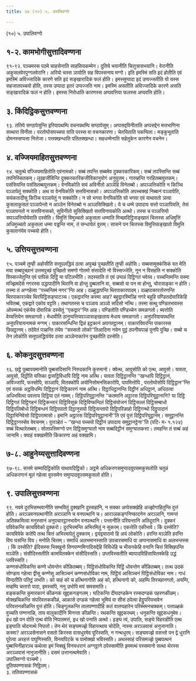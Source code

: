 ```yaml
---
title: २४ (१०) ५. उपालिवग्गो

---
```

(१०) ५. उपालिवग्गो  


## १-२. कामभोगीसुत्तादिवण्णना

९१-९२. पञ्चमस्स पठमे साहसेनाति साहसियकम्मेन। दुतिये भयानीति चित्तुत्रासभयानि। वेरानीति अकुसलवेरपुग्गलवेरानि। अरियो चस्स ञायोति सह विपस्सनाय मग्गो। इति इमस्मिं सति इदं होतीति एवं इमस्मिं अविज्जादिके कारणे सति इदं सङ्खारादिकं फलं होति। इमस्सुप्पादा इदं उप्पज्जतीति यो यस्स सहजातपच्चयो होति, तस्स उप्पादा इतरं उप्पज्जति नाम। इमस्मिं असतीति अविज्जादिके कारणे असति सङ्खारादिकं फलं न होति। इमस्स निरोधाति कारणस्स अप्पवत्तिया फलस्स अप्पवत्ति होति।  


## ३. किंदिट्ठिकसुत्तवण्णना

९३. ततिये सण्ठापेसुन्ति इरियापथम्पि वचनपथम्पि सण्ठापेसुम्। अप्पसद्दविनीताति अप्पसद्देन मत्तभाणिना सत्थारा विनीता। परतोघोसपच्चया वाति परस्स वा वचनकारणा। चेतयिताति पकप्पिता। मङ्कुभूताति दोमनस्सप्पत्ता नित्तेजा। पत्तक्खन्धाति पतितक्खन्धा। सहधम्मेनाति सहेतुकेन कारणेन वचनेन।  


## ४. वज्जियमाहितसुत्तवण्णना

९४. चतुत्थे वज्जियमाहितोति एवंनामको। सब्बं तपन्ति सब्बमेव दुक्करकारिकम्। सब्बं तपस्सिन्ति सब्बं तपनिस्सितकम्। लूखाजीविन्ति दुक्करकारिकजीविकानुयोगं अनुयुत्तम्। गारय्हन्ति गरहितब्बयुत्तकम्। पसंसियन्ति पसंसितब्बयुत्तकम्। वेनयिकोति सयं अविनीतो अञ्ञेहि विनेतब्बो। अपञ्ञत्तिकोति न किञ्चि पञ्ञापेतुं सक्कोति। अथ वा वेनयिकोति सत्तविनासको। अपञ्ञत्तिकोति अपच्चक्खं निब्बानं पञ्ञापेति, सयंकतादीसु किञ्चि पञ्ञापेतुं न सक्कोति। न सो भगवा वेनयिकोति सो भगवा एवं याथावतो ञत्वा कुसलाकुसलं पञ्ञापेन्तो न अञ्ञेन विनेतब्बो न अञ्ञसिक्खितो। ये च धम्मे उपादाय सत्तो पञ्ञापियति, तेसं पञ्ञापनतो न सत्तविनासको, सुविनीतो सुसिक्खितो सत्तविनायकोति अत्थो। तस्स च पञ्ञत्तियो सपञ्ञत्तियोयेवाति दस्सेति। विमुत्तिं विमुच्चतो अकुसला धम्माति मिच्छादिट्ठिसङ्खातं चित्तस्स अधिमुत्तिं अधिमुच्चतो अकुसला धम्मा वड्ढन्ति नाम, तं सन्धायेतं वुत्तम्। सासने पन चित्तस्स विमुत्तिसङ्खातो विमुत्ति कुसलानंयेव पच्चयो होति।  


## ५. उत्तियसुत्तवण्णना

९५. पञ्चमे तुण्ही अहोसीति सत्तूपलद्धियं ठत्वा अपुच्छं पुच्छतीति तुण्ही अहोसि। सब्बसामुक्कंसिकं वत मेति मया सब्बपुच्छानं उत्तमपुच्छं पुच्छितो समणो गोतमो संसादेति नो विस्सज्जेति, नून न विसहति न सक्कोति विस्सज्जेतुन्ति एवं पापिकं दिट्ठिं मा पटिलभीति। तदस्साति तं एवं उप्पन्नं दिट्ठिगतं भवेय्य। पच्चन्तिमन्ति यस्मा मज्झिमदेसे नगरस्स उद्धापादीनि थिरानि वा होन्तु दुब्बलानि वा, सब्बसो वा पन मा होन्तु, चोरासङ्का न होति। तस्मा तं अग्गहेत्वा ‘‘पच्चन्तिमं नगर’’न्ति आह। दळ्हुद्धापन्ति थिरपाकारपादम्। दळ्हपाकारतोरणन्ति थिरपाकारञ्चेव थिरपिट्ठिसङ्घाटञ्च। एकद्वारन्ति कस्मा आह? बहुद्वारस्मिञ्हि नगरे बहूहि पण्डितदोवारिकेहि भवितब्बं, एकद्वारे एकोव वट्टति। तथागतस्स च पञ्ञाय अञ्ञो सदिसो नत्थि। तस्मा सत्थु पण्डितभावस्स ओपम्मत्थं एकंयेव दोवारिकं दस्सेतुं ‘‘एकद्वार’’न्ति आह। पण्डितोति पण्डिच्चेन समन्नागतो। ब्यत्तोति वेय्यत्तियेन समन्नागतो। मेधावीति ठानुप्पत्तियपञ्ञासङ्खाताय मेधाय समन्नागतो। अनुपरियायपथन्ति अनुपरियायनामकं मग्गम्। पाकारसन्धिन्ति द्विन्नं इट्ठकानं अपगतट्ठानम्। पाकारविवरन्ति पाकारस्स छिन्नट्ठानम्। तदेवेतं पञ्हन्ति तंयेव ‘‘सस्सतो लोको’’तिआदिना नयेन पुट्ठं ठपनीयपञ्हं पुनपि पुच्छि। सब्बो च तेन लोकोति सत्तूपलद्धियंयेव ठत्वा अञ्ञेनाकारेन पुच्छतीति दस्सेति।  


## ६. कोकनुदसुत्तवण्णना

९६. छट्ठे पुब्बापयमानोति पुब्बसदिसानि निरुदकानि कुरुमानो। क्वेत्थ, आवुसोति को एत्थ, आवुसो। यावता, आवुसो, दिट्ठीति यत्तिका द्वासट्ठिविधापि दिट्ठि नाम अत्थि। यावता दिट्ठिट्ठानन्ति ‘‘खन्धापि दिट्ठिट्ठानं, अविज्जापि, फस्सोपि, सञ्ञापि, वितक्कोपि अयोनिसोमनसिकारोपि, पापमित्तोपि , परतोघोसोपि दिट्ठिट्ठान’’न्ति एवं यत्तकं अट्ठविधम्पि दिट्ठिट्ठानं दिट्ठिकारणं नाम अत्थि। दिट्ठाधिट्ठानन्ति दिट्ठीनं अधिट्ठानं, अधिठत्वा अधिभवित्वा पवत्ताय दिट्ठिया एतं नामम्। दिट्ठिपरियुट्ठानन्ति ‘‘कतमानि अट्ठारस दिट्ठिपरियुट्ठानानि? या दिट्ठि दिट्ठिगतं दिट्ठिगहनं दिट्ठिकन्तारं दिट्ठिविसूकं दिट्ठिविप्फन्दितं दिट्ठिसंयोजनं दिट्ठिसल्लं दिट्ठिसम्बाधो दिट्ठिपलिबोधो दिट्ठिबन्धनं दिट्ठिपपातो दिट्ठानुसयो दिट्ठिसन्तापो दिट्ठिपरिळाहो दिट्ठिगन्थो दिट्ठुपादानं दिट्ठाभिनिवेसो दिट्ठिपरामासो। इमानि अट्ठारस दिट्ठिपरियुट्ठानानी’’ति एवं वुत्तं दिट्ठिपरियुट्ठानम्। समुट्ठानन्ति दिट्ठिट्ठानस्सेव वेवचनम्। वुत्तञ्हेतं – ‘‘खन्धा पच्चयो दिट्ठीनं उपादाय समुट्ठानट्ठेना’’ति (पटि॰ म॰ १.१२४) सब्बं वित्थारेतब्बम्। सोतापत्तिमग्गो पन दिट्ठिसमुग्घातो नाम सब्बदिट्ठीनं समुग्घातकत्ता। तमहन्ति तं सब्बं अहं जानामि। क्याहं वक्खामीति किंकारणा अहं वक्खामि।  


## ७-८. आहुनेय्यसुत्तादिवण्णना

९७-९८. सत्तमे सम्मादिट्ठिकोति याथावदिट्ठिको। अट्ठमे अधिकरणसमुप्पादवूपसमकुसलोति चतुन्नं अधिकरणानं मूलं गहेत्वा वूपसमेन समुप्पादवूपसमकुसलो होति।  


## ९. उपालिसुत्तवण्णना

९९. नवमे दुरभिसम्भवानीति सम्भवितुं दुक्खानि दुस्सहानि, न सक्का अप्पेसक्खेहि अज्झोगाहितुन्ति वुत्तं होति। अरञ्ञवनपत्थानीति अरञ्ञानि च वनपत्थानि च। आरञ्ञकङ्गनिप्फादनेन अरञ्ञानि, गामन्तं अतिक्कमित्वा मनुस्सानं अनुपचारट्ठानभावेन वनपत्थानि। पन्तानीति परियन्तानि अतिदूरानि। दुक्करं पविवेकन्ति कायविवेको दुक्करो। दुरभिरमन्ति अभिरमितुं न सुकरम्। एकत्तेति एकीभावे। किं दस्सेति? कायविवेके कतेपि तत्थ चित्तं अभिरमापेतुं दुक्करम्। द्वयंद्वयारामो हि अयं लोकोति। हरन्ति मञ्ञेति हरन्ति विय घसन्ति विय। मनोति चित्तम्। समाधिं अलभमानस्साति उपचारसमाधिं वा अप्पनासमाधिं वा अलभन्तस्स । किं दस्सेति? ईदिसस्स भिक्खुनो तिणपण्णमिगादिसद्देहि विविधेहि च भीसनकेहि वनानि चित्तं विक्खिपन्ति मञ्ञेति। संसीदिस्सतीति कामवितक्केन संसीदिस्सति। उप्लविस्सतीति ब्यापादविहिंसावितक्केहि उद्धं प्लविस्सति।  
कण्णसंधोविकन्ति कण्णे धोवन्तेन कीळितब्बम्। पिट्ठिसंधोविकन्ति पिट्ठिं धोवन्तेन कीळितब्बम्। तत्थ उदकं सोण्डाय गहेत्वा द्वीसु कण्णेसु आसिञ्चनं कण्णसंधोविका नाम, पिट्ठियं आसिञ्चनं पिट्ठिसंधोविका नाम। गाधं विन्दतीति पतिट्ठं लभति। को चाहं को च हत्थिनागोति अहं को, हत्थिनागो को, अहम्पि तिरच्छानगतो, अयम्पि, मय्हम्पि चत्तारो पादा, इमस्सपि, ननु उभोपि मयं समसमाति।  
वङ्ककन्ति कुमारकानं कीळनकं खुद्दकनङ्गलम्। घटिकन्ति दीघदण्डकेन रस्सदण्डकं पहरणकीळम्। मोक्खचिकन्ति संपरिवत्तककीळं, आकासे दण्डकं गहेत्वा भूमियं वा सीसं ठपेत्वा हेट्ठुपरियभावेन परिवत्तनकीळन्ति वुत्तं होति। चिङ्गुलकन्ति तालपण्णादीहि कतं वातप्पहारेन परिब्भमनचक्कम्। पत्ताळ्हकं वुच्चति पण्णनाळि, ताय वालुकादीनि मिनन्ता कीळन्ति। रथकन्ति खुद्दकरथम्। धनुकन्ति खुद्दकधनुमेव।  
इध खो पन वोति एत्थ वोति निपातमत्तं, इध खो पनाति अत्थो। इङ्घ त्वं, उपालि, सङ्घे विहराहीति एत्थ इङ्घाति चोदनत्थे निपातो। तेन थेरं सङ्घमज्झे विहारत्थाय चोदेति, नास्स अरञ्ञवासं अनुजानाति। कस्मा? अरञ्ञसेनासने वसतो किरस्स वासधुरमेव पूरिस्सति, न गन्थधुरम्। सङ्घमज्झे वसन्तो पन द्वे धुरानि पूरेत्वा अरहत्तं पापुणिस्सति, विनयपिटके च पामोक्खो भविस्सति। अथस्साहं परिसमज्झे पुब्बपत्थनं पुब्बाभिनीहारञ्च कथेत्वा इमं भिक्खुं विनयधरानं अग्गट्ठाने ठपेस्सामीति इममत्थं पस्समानो सत्था थेरस्स अरञ्ञवासं नानुजानीति। दसमं उत्तानत्थमेवाति।  
उपालिवग्गो पञ्चमो।  
दुतियपण्णासकं निट्ठितम्।  
३. ततियपण्णासकं  